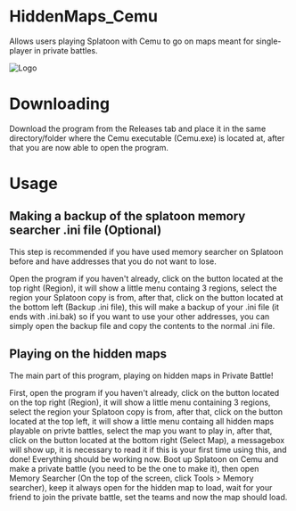 # HiddenMaps_Cemu
Allows users playing Splatoon with Cemu to go on maps meant for single-player in private battles.


![Logo](https://cdn.discordapp.com/attachments/1004906957871779940/1005621759862636584/unknown.png)



# Downloading
Download the program from the Releases tab and place it in the same directory/folder where the Cemu executable (Cemu.exe) is located at, after that you are now able to open the program.

# Usage
## Making a backup of the splatoon memory searcher .ini file (Optional)
This step is recommended if you have used memory searcher on Splatoon before and have addresses that you do not want to lose.

Open the program if you haven't already, click on the button located at the top right (Region), it will show a little menu containg 3 regions, select the region your Splatoon copy is from, after that, click on the button located at the bottom left (Backup .ini file), this will make a backup of your .ini file (it ends with .ini.bak) so if you want to use your other addresses, you can simply open the backup file and copy the contents to the normal .ini file.

## Playing on the hidden maps
The main part of this program, playing on hidden maps in Private Battle! 

First, open the program if you haven't already, click on the button located on the top right (Region), it will show a little menu containing 3 regions, select the region your Splatoon copy is from, after that, click on the button located at the top left, it will show a little menu containg all hidden maps playable on privte battles, select the map you want to play in, after that, click on the button located at the bottom right (Select Map), a messagebox will show up, it is necessary to read it if this is your first time using this, and done! Everything should be working now. Boot up Splatoon on Cemu and make a private battle (you need to be the one to make it), then open Memory Searcher (On the top of the screen, click Tools > Memory searcher), keep it always open for the hidden map to load, wait for your friend to join the private battle, set the teams and now the map should load.
